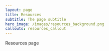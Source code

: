 ```yaml
---
layout: page
title: Resources
subtitle: The page subtitle
hero_image: /images/resources_background.png
callouts: resources_callout
---
```


Resources page


